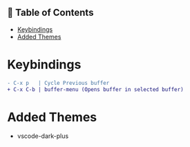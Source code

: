 ## 🚩 Table of Contents

- [Keybindings](#-Keybindings)
- [Added Themes](#Added-Themes)

# Keybindings
```diff
- C-x p   | Cycle Previous buffer
+ C-x C-b | buffer-menu (Opens buffer in selected buffer)

```
# Added Themes
* vscode-dark-plus
